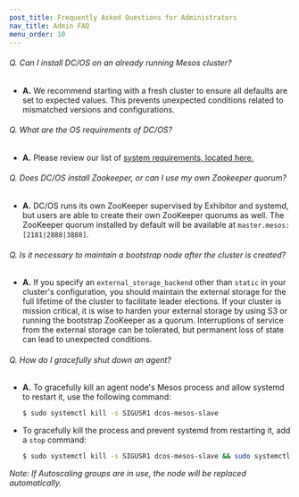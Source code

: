 ```yaml
---
post_title: Frequently Asked Questions for Administrators
nav_title: Admin FAQ
menu_order: 10
---
```


###### Q. Can I install DC/OS on an already running Mesos cluster?
- **A.** We recommend starting with a fresh cluster to ensure all defaults are set to expected values. This prevents unexpected conditions related to mismatched versions and configurations.

###### Q. What are the OS requirements of DC/OS?
- **A.** Please review our list of [system requirements, located here.](../installing/custom/system-requirements/)

###### Q. Does DC/OS install Zookeeper, or can I use my own Zookeeper quorum?
- **A.** DC/OS runs its own ZooKeeper supervised by Exhibitor and systemd, but users are able to create their own ZooKeeper quorums as well. The ZooKeeper quorum installed by default will be available at `master.mesos:[2181|2888|3888]`.

###### Q. Is it necessary to maintain a bootstrap node after the cluster is created?
- **A.** If you specify an `external_storage_backend` other than `static` in your cluster's configuration, you should maintain the external storage for the full lifetime of the cluster to facilitate leader elections. If your cluster is mission critical, it is wise to harden your external storage by using S3 or running the bootstrap ZooKeeper as a quorum. Interruptions of service from the external storage can be tolerated, but permanent loss of state can lead to unexpected conditions.

###### Q. How do I gracefully shut down an agent?
- **A.** To gracefully kill an agent node's Mesos process and allow systemd to restart it, use the following command:

    ```bash
    $ sudo systemctl kill -s SIGUSR1 dcos-mesos-slave
    ```

- To gracefully kill the process and prevent systemd from restarting it, add a `stop` command:

    ```bash
    $ sudo systemctl kill -s SIGUSR1 dcos-mesos-slave && sudo systemctl stop dcos-mesos-slave
    ```

_Note: If Autoscaling groups are in use, the node will be replaced automatically._
